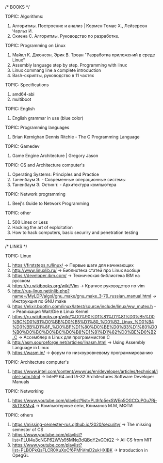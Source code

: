 /* BOOKS */

TOPIC: Algorithms:
1) Алгоритмы. Построение и анализ | Кормен Томас Х., Лейзерсон Чарльз И.
2) Скиена С. Алгоритмы. Руководство по разработке.

TOPIC: Programming on Linux
1) Майкл К. Джонсон, Эрик В. Троан "Разработка приложений в среде Linux"
2) Assembly language step by step. Programming with linux
3) Linux commang line a complete introduction
4) Bash-скрипты, руководство в 11 частях

TOPIC: Specifications
1) amd64-abi
2) multiboot

TOPIC: English
1) English grammar in use (blue color)

TOPIC: Programming languages
1) Brian Kernighan Dennis Ritchie - The C Programming Language

TOPIC: Gamedev
1) Game Engine Architecture | Gregory Jason

TOPIC: OS and Architecture computer's
1) Operating Systems: Principles and Practice
2) Таненбаум Э. - Современные операционные системы 
3) Таненбаум Э. Остин т. - Архитектура компьютера

TOPIC: Network programming
1) Beej's Guide to Network Programming

TOPIC: other
1) 500 Lines or Less
2) Hacking the art of exploitation
3) How to hack computers, basic securiry and penetration testing
---------------------------------------------------------------------------------------

/* LINKS */

TOPIC: Linux
1) https://firststeps.ru/linux/ -> Первые шаги для начинающих
2) http://www.linuxlib.ru/ -> Библиотека статей про Linux вообще
3) https://developer.ibm.com/ -> Техническая библиотека IBM на русском
4) https://ru.wikibooks.org/wiki/Vim -> Краткое руководство по vim
5) http://rus-linux.net/nlib.php?name=/MyLDP/algol/gnu_make/gnu_make_3-79_russian_manual.html -> Инструкция по GNU make
6) https://elixir.bootlin.com/linux/latest/source/include/linux/ww_mutex.h -> Реализация Wait/Die в Linux Kernel	
7) https://ru.wikibooks.org/wiki/%D0%90%D1%81%D1%81%D0%B5%D0%BC%D0%B1%D0%BB%D0%B5%D1%80_%D0%B2_Linux_%D0%B4%D0%BB%D1%8F_%D0%BF%D1%80%D0%BE%D0%B3%D1%80%D0%B0%D0%BC%D0%BC%D0%B8%D1%81%D1%82%D0%BE%D0%B2_C -> Ассемблер в Linux для программистов C
8) http://asm.sourceforge.net/articles/linasm.html -> Using Assembly Language in Linux
9) https://wasm.in/ -> форум по низкоуровневому программированию

TOPIC: Architecture computer's
1) https://www.intel.com/content/www/us/en/developer/articles/technical/intel-sdm.html -> Intel® 64 and IA-32 Architectures Software Developer Manuals

TOPIC: Networking
1) https://www.youtube.com/playlist?list=PLthfp5exSWEp5OGCCuPGu7Rj-SkTSKMv4 -> Компьютерные сети, Климанов М.М, МФТИ
					
TOPIC: others
1) https://missing-semester-rus.github.io/2020/security/ -> The missing semester of CS			
2) https://www.youtube.com/playlist?list=PLUl4u3cNGP62WVs95MNq3dQBqY2vGOtQ2 -> All CS from MIT			
3) https://www.youtube.com/playlist?list=PLBOPkQsFLCR0XuXoCf6PMhVmD2ukHXIBK -> Introduction in OpegGL
